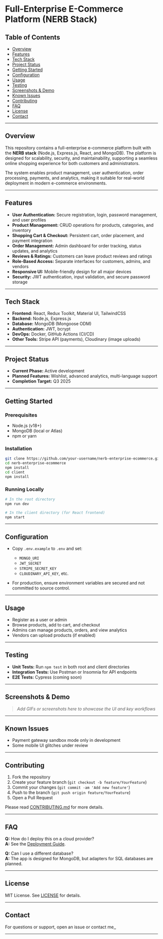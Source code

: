 # Full-Enterprise E-Commerce Platform (NERB Stack)

## Table of Contents

- [Overview](#overview)
- [Features](#features)
- [Tech Stack](#tech-stack)
- [Project Status](#project-status)
- [Getting Started](#getting-started)
- [Configuration](#configuration)
- [Usage](#usage)
- [Testing](#testing)
- [Screenshots & Demo](#screenshots--demo)
- [Known Issues](#known-issues)
- [Contributing](#contributing)
- [FAQ](#faq)
- [License](#license)
- [Contact](#contact)

---

## Overview

This repository contains a full-enterprise e-commerce platform built with the **NERB stack** (Node.js, Express.js, React, and MongoDB). The platform is designed for scalability, security, and maintainability, supporting a seamless online shopping experience for both customers and administrators.

The system enables product management, user authentication, order processing, payments, and analytics, making it suitable for real-world deployment in modern e-commerce environments.

---

## Features

- **User Authentication:** Secure registration, login, password management, and user profiles
- **Product Management:** CRUD operations for products, categories, and inventory
- **Shopping Cart & Checkout:** Persistent cart, order placement, and payment integration
- **Order Management:** Admin dashboard for order tracking, status updates, and analytics
- **Reviews & Ratings:** Customers can leave product reviews and ratings
- **Role-Based Access:** Separate interfaces for customers, admins, and vendors
- **Responsive UI:** Mobile-friendly design for all major devices
- **Security:** JWT authentication, input validation, and secure password storage

---

## Tech Stack

- **Frontend:** React, Redux Toolkit, Material UI, TailwindCSS
- **Backend:** Node.js, Express.js
- **Database:** MongoDB (Mongoose ODM)
- **Authentication:** JWT, bcrypt
- **DevOps:** Docker, GitHub Actions (CI/CD)
- **Other Tools:** Stripe API (payments), Cloudinary (image uploads)

---

## Project Status

- **Current Phase:** Active development
- **Planned Features:** Wishlist, advanced analytics, multi-language support
- **Completion Target:** Q3 2025

---

## Getting Started

### Prerequisites

- Node.js (v18+)
- MongoDB (local or Atlas)
- npm or yarn

### Installation

```bash
git clone https://github.com/your-username/nerb-enterprise-ecommerce.git
cd nerb-enterprise-ecommerce
npm install
cd client
npm install
```

### Running Locally

```bash
# In the root directory
npm run dev

# In the client directory (for React frontend)
npm start
```

---

## Configuration

- Copy `.env.example` to `.env` and set:
  - `MONGO_URI`
  - `JWT_SECRET`
  - `STRIPE_SECRET_KEY`
  - `CLOUDINARY_API_KEY`, etc.

- For production, ensure environment variables are secured and not committed to source control.

---

## Usage

- Register as a user or admin
- Browse products, add to cart, and checkout
- Admins can manage products, orders, and view analytics
- Vendors can upload products (if enabled)

---

## Testing

- **Unit Tests:** Run `npm test` in both root and client directories
- **Integration Tests:** Use Postman or Insomnia for API endpoints
- **E2E Tests:** Cypress (coming soon)

---

## Screenshots & Demo

> _Add GIFs or screenshots here to showcase the UI and key workflows_

---

## Known Issues

- Payment gateway sandbox mode only in development
- Some mobile UI glitches under review

---

## Contributing

1. Fork the repository
2. Create your feature branch (`git checkout -b feature/YourFeature`)
3. Commit your changes (`git commit -am 'Add new feature'`)
4. Push to the branch (`git push origin feature/YourFeature`)
5. Open a Pull Request

Please read [CONTRIBUTING.md](CONTRIBUTING.md) for more details.

---

## FAQ

**Q:** How do I deploy this on a cloud provider?  
**A:** See the [Deployment Guide](docs/DEPLOYMENT.md).

**Q:** Can I use a different database?  
**A:** The app is designed for MongoDB, but adapters for SQL databases are planned.

---

## License

MIT License. See [LICENSE](LICENSE) for details.

---

## Contact

For questions or support, open an issue or contact me,,

---

